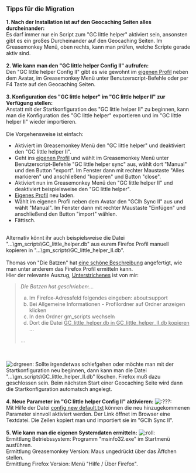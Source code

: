 
<strong><span style="font-size: 120%; line-height: normal">Tipps für die Migration</span></strong><br><br>
<strong>1. Nach der Installation ist auf den Geocaching Seiten alles durcheinander:</strong><br>
Es darf immer nur ein Script zum "GC little helper" aktiviert sein, ansonsten gibt es ein großes Durcheinander auf den Geocaching Seiten. Im Greasemonkey Menü, oben rechts, kann man prüfen, welche Scripte gerade aktiv sind.<br><br>
<strong>2. Wie kann man den "GC little helper Config II" aufrufen:</strong><br>
Den "GC little helper Config II" gibt es wie gewohnt im <a href="http://www.geocaching.com/my/"><span style="text-decoration: underline">eigenen Profil</span></a> neben dem Avatar, im Greasemonkey Menü unter Benutzerscript-Befehle oder per F4 Taste auf den Geocaching Seiten. <br><br>
<strong>3. Konfiguration des "GC little helper" im "GC little helper II" zur Verfügung stellen:</strong><br>
Anstatt mit der Startkonfiguration des "GC little helper II" zu beginnen, kann man die Konfiguration des "GC little helper" exportieren und im "GC little helper II" wieder importieren.<br><br>
Die Vorgehensweise ist einfach: <br>
<ul>
<li>Aktiviert im Greasemonkey Menü den "GC little helper" und deaktiviert den "GC little helper II".</li>
<li>Geht ins <a href="http://www.geocaching.com/my/"><span style="text-decoration: underline">eigenen Profil</span></a> und wählt im Greasemonkey Menü unter Benutzerscript-Befehle "GC little helper sync" aus, wählt dort "Manual" und den Button "export". Im Fenster dann mit rechter Maustaste "Alles markieren" und anschließend "kopieren" und Button "close". </li>
<li>Aktiviert nun im Greasemonkey Menü den "GC little helper II" und deaktiviert beispielsweise den "GC little helper".</li><li><a href="http://www.geocaching.com/my/" class="postlink"><span style="text-decoration: underline">Eigenes Profil</span></a> neu laden.</li><li>Wählt im eigenen Profil neben dem Avatar den "GClh Sync II" aus und wählt "Manual". Im Fenster dann mit rechter Maustaste "Einfügen" und anschließend den Button "import" wählen.</li><li>Fättisch.</li></ul><br>Alternativ könnt ihr auch beispielsweise die Datei "...\gm_scripts\GC_little_helper.db" aus eurem Firefox Profil manuell kopieren in "...\gm_scripts\GC_little_helper_II.db". <br><br>Thomas von "Die Batzen" hat <a href="http://geoclub.de/forum/viewtopic.php?f=117&amp;t=78798&amp;start=30#p1259054" class="postlink"><span style="text-decoration: underline">eine schöne Beschreibung</span></a> angefertigt, wie man unter anderem das Firefox Profil ermitteln kann. <br>Hier der relevante Auszug, <span style="text-decoration: underline">Unterstrichenes</span> ist von mir:<br><blockquote><div><cite>Die Batzen hat geschrieben:</cite>...<br><ol style="list-style-type: lower-alpha"><li>Im Firefox-Adressfeld folgendes eingeben: about:support</li><li>Bei Allgemeine Informationen - Profilordner auf Ordner anzeigen klicken</li><li>In den Ordner gm_scripts wechseln</li><li>Dort die Datei <span style="text-decoration: underline">GC_little_helper.db in GC_little_helper_II.db kopieren</span> ...</li></ol>...</div></blockquote><br><br> <img class="smilies" src="./images/smilies/icon_drgreen.gif" alt=":drgreen:" title="dr. green"> Sollte irgendetwas schiefgehen oder möchte man mit der Startkonfiguration neu beginnen, dann kann man die Datei "...\gm_scripts\GC_little_helper_II.db" löschen. Firefox muß dazu geschlossen sein. Beim nächsten Start einer Geocaching Seite wird dann die Startkonfiguration automatsch angelegt. <br><br><strong>4. Neue Parameter im "GC little helper Config II" aktivieren:</strong>  <img class="smilies" src="./images/smilies/icon_confused.gif" alt=":???:" title="grübel"><br>Mit Hilfe der Datei <a href="http://raw.githubusercontent.com/2Abendsegler/GClh/master/config%20new%20default.txt" class="postlink"><span style="text-decoration: underline">config new default.txt</span></a> können die neu hinzugekommenen Parameter sinnvoll aktiviert werden. Der Link öffnet im Browser eine Textdatei. Die Zeilen kopiert man und importiert sie im "GClh Sync II".  <br><br><strong>5. Wie kann man die eigenen Systemdaten ermitteln:</strong> <img class="smilies" src="./images/smilies/icon_rolleyes.gif" alt=":roll:" title="augen rollen"> <br>Ermittlung Betriebssystem: Programm "msinfo32.exe" im Startmenü ausführen. <br>Ermittlung Greasemonkey Version: Maus ungedrückt über das Äffchen stellen.<br>Ermittlung Firefox Version: Menü "Hilfe / Über Firefox".</div>
